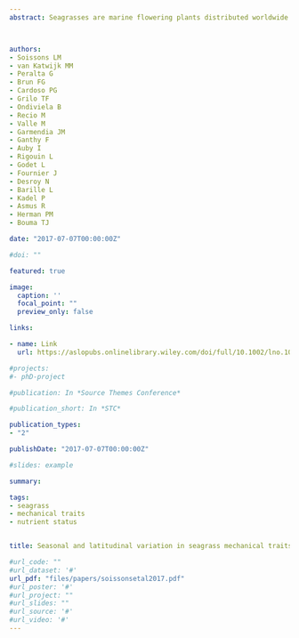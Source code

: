 ```yaml
---
abstract: Seagrasses are marine flowering plants distributed worldwide. They are however threatened, mostly due to the increase of human activities. Seagrasses have the capacity to adapt their morphological, physiological, and mechanical traits to their local conditions. Mechanical traits have been identified as a good tool to investigate a plant‐species capacity to withstand physical forces or disturbances but are still sparsely studied in seagrasses. With this study, we aimed to assess how the mechanical traits of a broadly spread seagrass species vary along a latitudinal gradient in relation to its morphometric plasticity and nutrient status. We found that seagrasses acclimate their mechanical traits in relation to their physiological or morphological traits, both over the growing season and across a latitudinal range, leaves were weaker and thinner in northern areas, particularly at the end of the growing season. Besides the influence of the latitudinal gradient, leaf mechanical strength and stiffness were both strongly affected by their morphometric plasticity. Moreover, we showed that leaves mechanical traits change depending on their nutrient status, leaves were stronger and stiffer in oligotrophic conditions as compared to more eutrophic conditions. Thus, our results imply that, under eutrophication, leaves become weaker and thus more vulnerable to physical forces. This vulnerability is higher in the north at the end of the growing season. The latter is consistent with the more ephemeral character of northern seagrass meadows, in contrast to the more evergreen southern meadows.



authors:
- Soissons LM
- van Katwijk MM
- Peralta G
- Brun FG
- Cardoso PG
- Grilo TF
- Ondiviela B
- Recio M
- Valle M
- Garmendia JM
- Ganthy F
- Auby I
- Rigouin L
- Godet L
- Fournier J
- Desroy N
- Barille L
- Kadel P
- Asmus R
- Herman PM
- Bouma TJ

date: "2017-07-07T00:00:00Z"

#doi: ""

featured: true

image:
  caption: ''
  focal_point: ""
  preview_only: false

links:

- name: Link
  url: https://aslopubs.onlinelibrary.wiley.com/doi/full/10.1002/lno.10611

#projects:
#- phD-project

#publication: In *Source Themes Conference*

#publication_short: In *STC*

publication_types:
- "2"

publishDate: "2017-07-07T00:00:00Z"

#slides: example

summary: 

tags:
- seagrass
- mechanical traits
- nutrient status


title: Seasonal and latitudinal variation in seagrass mechanical traits across Europe, The influence of local nutrient status and morphometric plasticity 

#url_code: ""
#url_dataset: '#'
url_pdf: "files/papers/soissonsetal2017.pdf"
#url_poster: '#'
#url_project: ""
#url_slides: ""
#url_source: '#'
#url_video: '#'
---
```


